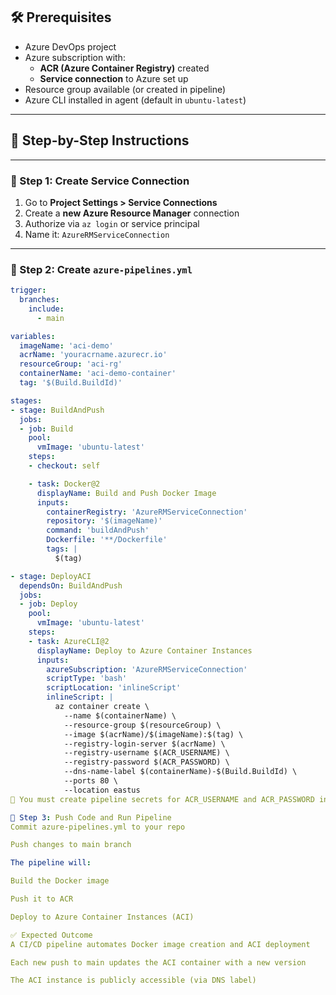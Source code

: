 ## 🛠️ Prerequisites

- Azure DevOps project
- Azure subscription with:
  - **ACR (Azure Container Registry)** created
  - **Service connection** to Azure set up
- Resource group available (or created in pipeline)
- Azure CLI installed in agent (default in `ubuntu-latest`)

---

## 🧾 Step-by-Step Instructions

---

### 🔹 Step 1: Create Service Connection

1. Go to **Project Settings > Service Connections**
2. Create a **new Azure Resource Manager** connection
3. Authorize via `az login` or service principal
4. Name it: `AzureRMServiceConnection`

---

### 🔹 Step 2: Create `azure-pipelines.yml`

```yaml
trigger:
  branches:
    include:
      - main

variables:
  imageName: 'aci-demo'
  acrName: 'youracrname.azurecr.io'
  resourceGroup: 'aci-rg'
  containerName: 'aci-demo-container'
  tag: '$(Build.BuildId)'

stages:
- stage: BuildAndPush
  jobs:
  - job: Build
    pool:
      vmImage: 'ubuntu-latest'
    steps:
    - checkout: self

    - task: Docker@2
      displayName: Build and Push Docker Image
      inputs:
        containerRegistry: 'AzureRMServiceConnection'
        repository: '$(imageName)'
        command: 'buildAndPush'
        Dockerfile: '**/Dockerfile'
        tags: |
          $(tag)

- stage: DeployACI
  dependsOn: BuildAndPush
  jobs:
  - job: Deploy
    pool:
      vmImage: 'ubuntu-latest'
    steps:
    - task: AzureCLI@2
      displayName: Deploy to Azure Container Instances
      inputs:
        azureSubscription: 'AzureRMServiceConnection'
        scriptType: 'bash'
        scriptLocation: 'inlineScript'
        inlineScript: |
          az container create \
            --name $(containerName) \
            --resource-group $(resourceGroup) \
            --image $(acrName)/$(imageName):$(tag) \
            --registry-login-server $(acrName) \
            --registry-username $(ACR_USERNAME) \
            --registry-password $(ACR_PASSWORD) \
            --dns-name-label $(containerName)-$(Build.BuildId) \
            --ports 80 \
            --location eastus
🔐 You must create pipeline secrets for ACR_USERNAME and ACR_PASSWORD in Pipeline > Variables > Keep Secret.

🔹 Step 3: Push Code and Run Pipeline
Commit azure-pipelines.yml to your repo

Push changes to main branch

The pipeline will:

Build the Docker image

Push it to ACR

Deploy to Azure Container Instances (ACI)

✅ Expected Outcome
A CI/CD pipeline automates Docker image creation and ACI deployment

Each new push to main updates the ACI container with a new version

The ACI instance is publicly accessible (via DNS label)

